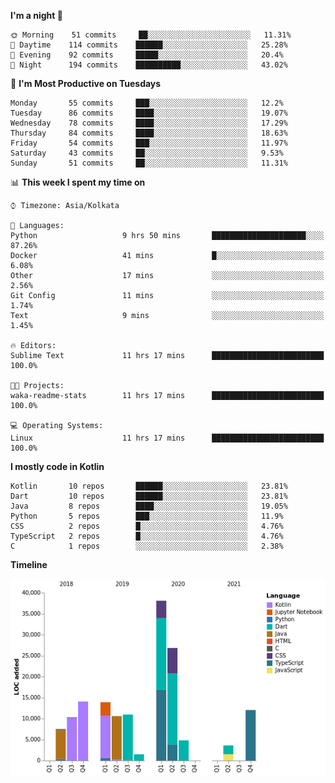 <!--START_SECTION:waka-->
**I'm a night 🦉** 

```text
🌞 Morning    51 commits     ██░░░░░░░░░░░░░░░░░░░░░░░   11.31% 
🌆 Daytime    114 commits    ██████░░░░░░░░░░░░░░░░░░░   25.28% 
🌃 Evening    92 commits     █████░░░░░░░░░░░░░░░░░░░░   20.4% 
🌙 Night      194 commits    ██████████░░░░░░░░░░░░░░░   43.02%

```
📅 **I'm Most Productive on Tuesdays** 

```text
Monday       55 commits     ███░░░░░░░░░░░░░░░░░░░░░░   12.2% 
Tuesday      86 commits     ████░░░░░░░░░░░░░░░░░░░░░   19.07% 
Wednesday    78 commits     ████░░░░░░░░░░░░░░░░░░░░░   17.29% 
Thursday     84 commits     ████░░░░░░░░░░░░░░░░░░░░░   18.63% 
Friday       54 commits     ███░░░░░░░░░░░░░░░░░░░░░░   11.97% 
Saturday     43 commits     ██░░░░░░░░░░░░░░░░░░░░░░░   9.53% 
Sunday       51 commits     ██░░░░░░░░░░░░░░░░░░░░░░░   11.31%

```


📊 **This week I spent my time on** 

```text
⌚︎ Timezone: Asia/Kolkata

💬 Languages: 
Python                   9 hrs 50 mins       █████████████████████░░░░   87.26% 
Docker                   41 mins             █░░░░░░░░░░░░░░░░░░░░░░░░   6.08% 
Other                    17 mins             ░░░░░░░░░░░░░░░░░░░░░░░░░   2.56% 
Git Config               11 mins             ░░░░░░░░░░░░░░░░░░░░░░░░░   1.74% 
Text                     9 mins              ░░░░░░░░░░░░░░░░░░░░░░░░░   1.45%

🔥 Editors: 
Sublime Text             11 hrs 17 mins      █████████████████████████   100.0%

🐱‍💻 Projects: 
waka-readme-stats        11 hrs 17 mins      █████████████████████████   100.0%

💻 Operating Systems: 
Linux                    11 hrs 17 mins      █████████████████████████   100.0%

```

**I mostly code in Kotlin** 

```text
Kotlin       10 repos       ██████░░░░░░░░░░░░░░░░░░░   23.81% 
Dart         10 repos       ██████░░░░░░░░░░░░░░░░░░░   23.81% 
Java         8 repos        ████░░░░░░░░░░░░░░░░░░░░░   19.05% 
Python       5 repos        ███░░░░░░░░░░░░░░░░░░░░░░   11.9% 
CSS          2 repos        █░░░░░░░░░░░░░░░░░░░░░░░░   4.76% 
TypeScript   2 repos        █░░░░░░░░░░░░░░░░░░░░░░░░   4.76% 
C            1 repos        ░░░░░░░░░░░░░░░░░░░░░░░░░   2.38%

```


**Timeline**

![Chart not found](https://github.com/prabhatdev/prabhatdev/blob/master/charts/bar_graph.png) 


<!--END_SECTION:waka-->

